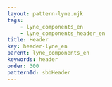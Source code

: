 ```yaml
---
layout: pattern-lyne.njk
tags: 
    - lyne_components_en
    - lyne_components_header_en
title: Header
key: header-lyne_en
parent: lyne_components_en
keywords: header
order: 300
patternId: sbbHeader
---
```

